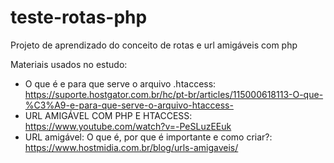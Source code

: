 # teste-rotas-php
Projeto de aprendizado do conceito de rotas e url amigáveis com php

Materiais usados no estudo:

- O que é e para que serve o arquivo .htaccess: https://suporte.hostgator.com.br/hc/pt-br/articles/115000618113-O-que-%C3%A9-e-para-que-serve-o-arquivo-htaccess-
- URL AMIGÁVEL COM PHP E HTACCESS: https://www.youtube.com/watch?v=-PeSLuzEEuk
- URL amigável: O que é, por que é importante e como criar?: https://www.hostmidia.com.br/blog/urls-amigaveis/
